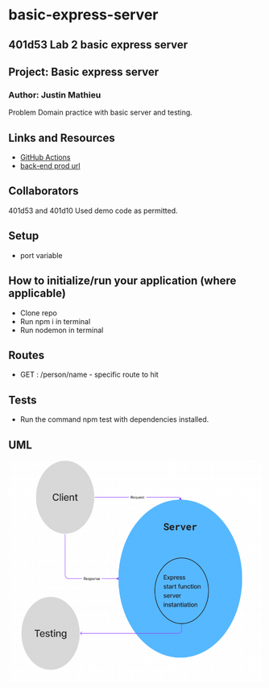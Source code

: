 # basic-express-server

## 401d53 Lab 2 basic express server

## Project: Basic express server

### Author: Justin Mathieu

Problem Domain
 practice with basic server and testing.

## Links and Resources

- [GitHub Actions](https://github.com/Justin-Mathieu/basic-express-server/actions)
- [back-end prod url](https://basic-express-server-3vce.onrender.com)

## Collaborators

401d53 and 401d10
Used demo code as permitted.

## Setup

- port variable

## How to initialize/run your application (where applicable)

- Clone repo
- Run npm i in terminal
- Run nodemon in terminal

## Routes

- GET : /person/name - specific route to hit

## Tests

- Run the command npm test with dependencies installed.

## UML

![UML](./assets//Lab01UML.png)